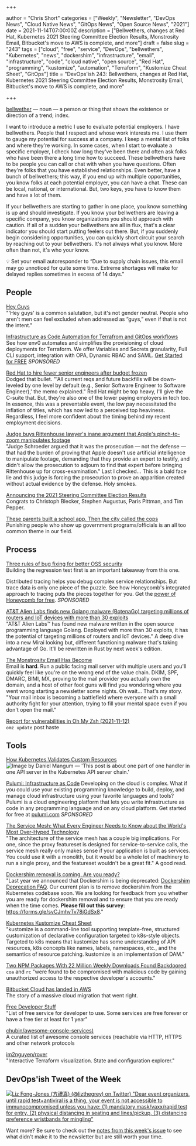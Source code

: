 +++

author = "Chris Short"
categories = ["Weekly", "Newsletter", "DevOps News", "Cloud Native News", "GitOps News", "Open Source News", "2021"]
date = 2021-11-14T07:00:00Z
description = ["Bellwethers, changes at Red Hat, Kubernetes 2021 Steering Committee Election Results, Monstrosity Email, Bitbucket's move to AWS is complete, and more"]
draft = false
slug = "243"
tags = ["cloud", "free", "service", "DevOps", "bellwethers", "Kubernetes", "news", "dockershim", "infrastructure", "email", "infrastructure", "code", "cloud native", "open source", "Red Hat", "programming", "kustomize", "automation", "Terraform", "Kustomize Cheat Sheet", "GitOps"]
title = "DevOps'ish 243: Bellwethers, changes at Red Hat, Kubernetes 2021 Steering Committee Election Results, Monstrosity Email, Bitbucket's move to AWS is complete, and more"

+++

[bellwether](https://www.dictionary.com/browse/bellwether) — noun — a person or thing that shows the existence or direction of a trend; index.

I want to introduce a metric I use to evaluate potential employers. I have bellwethers. People that I respect and whose work interests me. I use them to gauge my potential for success at a company. I keep a mental list of folks and where they're working. In some cases, when I start to evaluate a specific employer, I check how long they've been there and often ask folks who have been there a long time how to succeed.
These bellwethers have to be people you can call or chat with when you have questions. Often they're folks that you have established relationships. Even better, have a bunch of bellwethers; this way, if you end up with multiple opportunities, you know folks at each potential employer, you can have a chat. These can be local, national, or international. But, two keys, you have to know them and have a lot of them.

If your bellwethers are starting to gather in one place, you know something is up and should investigate. If you know your bellwethers are leaving a specific company, you know organizations you should approach with caution. If all of a sudden your bellwethers are all in flux, that's a clear indicator you should start putting feelers out there. But, if you suddenly begin considering opportunities, you can quickly short circuit your search by reaching out to your bellwethers. It's not always what you know. More often than not, it's who your know.

💡 Set your email autoresponder to “Due to supply chain issues, this email may go unnoticed for quite some time. Extreme shortages will make for delayed replies sometimes in excess of 14 days.”

## People

[Hey Guys](https://heyguys.cc/)  
"'Hey guys' is a common salutation, but it's not gender neutral. People who aren't men can feel excluded when addressed as “guys,” even if that is not the intent."

[Infrastructure as Code Automation for Terrafrom and GitOps workflows](https://www.env0.com/infrastructure-as-code-automation?utm_campaign=devopsish&utm_source=nativeads&utm_medium=newsletter)  
See how env0 automates and simplifies the provisioning of cloud deployments for Terraform. We offer Variables and Secrets granularity, Full CLI support, integration with OPA, Dynamic RBAC and SAML. [Get Started for FREE](https://www.env0.com/infrastructure-as-code-automation?utm_campaign=devopsish&utm_source=nativeads&utm_medium=newsletter) *SPONSORED*

[Red Hat to hire fewer senior engineers after budget frozen](https://www.theregister.com/2021/11/05/red_hat_jobs/)  
Dodged that bullet. "'All current reqs and future backfills will be down-leveled by one level by default (e.g., Senior Software Engineer to Software Engineer),' the memo explained." Red Hat might be top heavy, I'll give the C-suite that. But, they're also one of the lower paying employers in tech too. In essence, this was a preventable event, the low pay necessitated the inflation of titles, which has now led to a perceived top heaviness. Regardless, I feel more confident about the timing behind my recent employment decisions.

[Judge buys Rittenhouse lawyer's inane argument that Apple's pinch-to-zoom manipulates footage](https://www.theverge.com/2021/11/10/22775580/kyle-rittenhouse-trial-judge-apple-ai-pinch-to-zoom-footage-manipulation-claim)  
"Judge Schroeder argued that it was the prosecution — not the defense — that had the burden of proving that Apple doesn't use artificial intelligence to manipulate footage, demanding that they provide an expert to testify, and didn't allow the prosecution to adjourn to find that expert before bringing Rittenhouse up for cross-examination." Last I checked... This is a bald face lie and this judge is forcing the prosecution to prove an apparition created without actual evidence by the defense. Holy smokes.

[Announcing the 2021 Steering Committee Election Results](https://kubernetes.io/blog/2021/11/08/steering-committee-results-2021/)  
Congrats to Christoph Blecker, Stephen Augustus, Paris Pittman, and Tim Pepper.

[These parents built a school app. Then the city called the cops](https://arstechnica.com/information-technology/2021/11/these-parents-built-a-school-app-then-the-city-called-the-cops/)  
Punishing people who show up government programs/officials is an all too common theme in our field.

## Process

[Three rules of bug fixing for better OSS security](https://github.blog/2021-11-09-three-rules-bug-fixing-better-oss-security/)  
Building the regression test first is an important takeaway from this one.

Distributed tracing helps you debug complex service relationships. But trace data is only one piece of the puzzle. See how Honeycomb's integrated approach to tracing puts the pieces together for you. Get the [power of Honeycomb for free](https://ui.honeycomb.io/signup?&utm_source=devopsish&utm_medium=newsletter&utm_campaign=ad&utm_content=product-signup). *SPONSORED*

[AT&T Alien Labs finds new Golang malware (BotenaGo) targeting millions of routers and IoT devices with more than 30 exploits](https://cybersecurity.att.com/blogs/labs-research/att-alien-labs-finds-new-golang-malwarebotenago-targeting-millions-of-routers-and-iot-devices-with-more-than-30-exploits)  
"AT&T Alien Labs™ has found new malware written in the open source programming language Golang. Deployed with more than 30 exploits, it has the potential of targeting millions of routers and IoT devices." A deep dive into a new Mirai looking but, different functioning malware that's taking advantage of Go. It'll be rewritten in Rust by next week's edition.

[The Monstrosity Email Has Become](https://ploum.net/the-monstrosity-email-has-become/)  
Email is **hard**. Run a public facing mail server with multiple users and you'll quickly feel like you're on the wrong end of the value chain. DKIM, SPF, DMARC, BIMI, MX, proving to the mail provider you actually own the domain, and a host of other foot guns will find you wondering where you went wrong starting a newsletter some nights. Oh wait... That's my story. "Your mail inbox is becoming a battlefield where everyone with a small authority fight for your attention, trying to fill your mental space even if you don't open the mail."

[Report for vulnerabilities in Oh My Zsh (2021-11-12)](https://github.com/ohmyzsh/ohmyzsh/issues/10414)  
`omz update` post haste

## Tools

[How Kubernetes Validates Custom Resources](https://danielmangum.com/posts/how-kubernetes-validates-custom-resources/)  
![Image by Daniel Mangum — 'This post is about one part of one handler in one API server in the Kubernetes API server chain.'](https://shortcdn.com/file/devopsish/k8s-resource-validation.webp)

[Pulumi: Infrastructure as Code](https://www.pulumi.com/?utm_source=devopsish&utm_medium=sponsored-link&utm_campaign=iac)
Developing on the cloud is complex. What if you could use your existing programming knowledge to build, deploy, and manage cloud infrastructure using your favorite languages and tools? Pulumi is a cloud engineering platform that lets you write infrastructure as code in any programming language and on any cloud platform. Get started for free at [pulumi.com](https://www.pulumi.com/?utm_source=devopsish&utm_medium=sponsored-link&utm_campaign=iac) *SPONSORED*

[The Service Mesh: What Every Engineer Needs to Know about the World's Most Over-Hyped Technology](https://buoyant.io/service-mesh-manifesto/)  
"The architecture of the service mesh has a couple big implications. For one, since the proxy featureset is designed for service-to-service calls, the service mesh really only makes sense if your application is built as services. You could use it with a monolith, but it would be a whole lot of machinery to run a single proxy, and the featureset wouldn't be a great fit." A good read.

[Dockershim removal is coming. Are you ready?](https://kubernetes.io/blog/2021/11/12/are-you-ready-for-dockershim-removal/)  
"Last year we announced that Dockershim is being deprecated: [Dockershim Deprecation FAQ](https://kubernetes.io/blog/2020/12/02/dockershim-faq/). Our current plan is to remove dockershim from the Kubernetes codebase soon. We are looking for feedback from you whether you are ready for dockershim removal and to ensure that you are ready when the time comes. **Please fill out this survey**: <https://forms.gle/svCJmhvTv78jGdSx8>."

[Kubernetes Kustomize Cheat Sheet](https://scribe.rip/@olegsucharevich/kubernetes-kustomize-cheat-sheet-8e2d31b74d8f)  
"kustomize is a command-line tool supporting template-free, structured customization of declarative configuration targeted to k8s-style objects. Targeted to k8s means that kustomize has some understanding of API resources, k8s concepts like names, labels, namespaces, etc., and the semantics of resource patching. kustomize is an implementation of DAM."

[Two NPM Packages With 22 Million Weekly Downloads Found Backdoored](https://thehackernews.com/2021/11/two-npm-packages-with-22-million-weekly.html)  
`coa` and `rc` "were found to be compromised with malicious code by gaining unauthorized access to the respective developer's accounts."

[Bitbucket Cloud has landed in AWS](https://bitbucket.org/blog/bitbucket-cloud-has-landed-in-aws)  
The story of a massive cloud migration that went right.

[Free Developer Stuff](https://freestuff.dev/)  
"List of free service for developer to use. Some services are free forever or have a free tier at least for 1 year"

[chubin/awesome-console-services)](https://github.com/chubin/awesome-console-services)  
A curated list of awesome console services (reachable via HTTP, HTTPS and other network protocols

[im2nguyen/rover](https://github.com/im2nguyen/rover)  
"Interactive Terraform visualization. State and configuration explorer."

## DevOps'ish Tweet of the Week

[![Liz Fong-Jones (方禮真) (@lizthegrey) on Twitter) "Dear event organizers, until rapid test+antiviral is a thing, your event is not accessible to immunocompromised unless you have: (1) mandatory mask/vaxx/rapid test for entry, (2) physical distancing in seating _and_ lines/pickup, (3) distancing preference wristbands for mingling"](https://shortcdn.com/file/devopsish/243-devopsish-tweet-of-the-week.webp)](https://twitter.com/lizthegrey/status/1458491938319974403)

Want more? Be sure to check out the [notes from this week's issue](https://devopsish.com/243/notes/) to see what didn't make it to the newsletter but are still worth your time.
